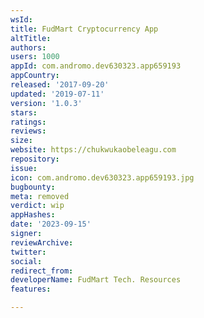 ```yaml
---
wsId: 
title: FudMart Cryptocurrency App
altTitle: 
authors: 
users: 1000
appId: com.andromo.dev630323.app659193
appCountry: 
released: '2017-09-20'
updated: '2019-07-11'
version: '1.0.3'
stars: 
ratings: 
reviews: 
size: 
website: https://chukwukaobeleagu.com
repository: 
issue: 
icon: com.andromo.dev630323.app659193.jpg
bugbounty: 
meta: removed
verdict: wip
appHashes: 
date: '2023-09-15'
signer: 
reviewArchive: 
twitter: 
social: 
redirect_from: 
developerName: FudMart Tech. Resources
features: 

---
```


